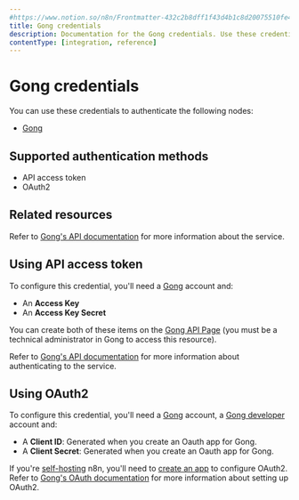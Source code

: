 ```yaml
---
#https://www.notion.so/n8n/Frontmatter-432c2b8dff1f43d4b1c8d20075510fe4
title: Gong credentials
description: Documentation for the Gong credentials. Use these credentials to authenticate Gong in n8n, a workflow automation platform.
contentType: [integration, reference]
---
```


# Gong credentials

You can use these credentials to authenticate the following nodes:

* [Gong](/integrations/builtin/app-nodes/n8n-nodes-base.gong.md)

## Supported authentication methods

- API access token
- OAuth2

## Related resources

Refer to [Gong's API documentation](https://gong.app.gong.io/settings/api/documentation) for more information about the service.

## Using API access token

To configure this credential, you'll need a [Gong](https://app.gong.io/welcome/sign-in) account and:

- An **Access Key**
- An **Access Key Secret**

You can create both of these items on the [Gong API Page](https://app.gong.io/company/api) (you must be a technical administrator in Gong to access this resource).

Refer to [Gong's API documentation](https://gong.app.gong.io/settings/api/documentation) for more information about authenticating to the service.

## Using OAuth2

To configure this credential, you'll need a [Gong](https://app.gong.io/welcome/sign-in) account, a [Gong developer](https://gong.partnerfleet.app/application_forms/become-a-gong-technology-partner/partner_applications/new) account and:

* A **Client ID**: Generated when you create an Oauth app for Gong.
* A **Client Secret**: Generated when you create an Oauth app for Gong.

If you're [self-hosting](/hosting/index.md) n8n, you'll need to [create an app](https://help.gong.io/docs/create-an-app-for-gong) to configure OAuth2. Refer to [Gong's OAuth documentation](https://gong.app.gong.io/settings/api/documentation) for more information about setting up OAuth2.
